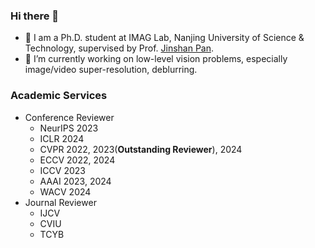 
### Hi there 👋
- 🏫 I am a Ph.D. student at IMAG Lab, Nanjing University of Science & Technology, supervised by Prof. [Jinshan Pan](https://jspan.github.io/).
- 📔 I’m currently working on low-level vision problems, especially image/video super-resolution, deblurring.

### Academic Services
- Conference Reviewer
  - NeurIPS 2023
  - ICLR 2024 
  - CVPR 2022, 2023(**Outstanding Reviewer**), 2024 
  - ECCV 2022, 2024 
  - ICCV 2023 
  - AAAI 2023, 2024
  - WACV 2024
- Journal Reviewer
  - IJCV 
  - CVIU
  - TCYB 
